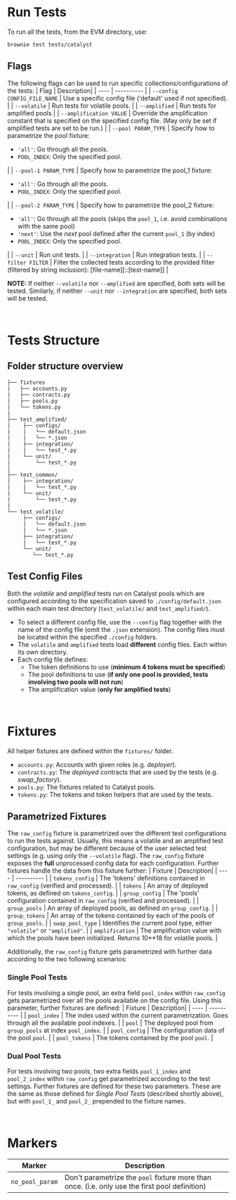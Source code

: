 # Run Tests
To run all the tests, from the EVM directory, use:
```
brownie test tests/catalyst
```

## Flags
The following flags can be used to run specific collections/configurations of the tests:
| Flag                           | Description|
| ----                           | ---------- |
| `--config CONFIG_FILE_NAME`    | Use a specific config file ('default' used if not specified).  |
| `--volatile`                   | Run tests for volatile pools.  |
| `--amplified`                  | Run tests for amplified pools  |
| `--amplification VALUE` | Override the amplification constant that is specified on the specified config file. (May only be set if amplified tests are set to be run.)  |
| `--pool PARAM_TYPE` | Specify how to parametrize the pool fixture:<ul><li>`'all'`: Go through all the pools.</li><li>`POOL_INDEX`: Only the specified pool.</li></ul>  |
| `--pool-1 PARAM_TYPE` | Specify how to parametrize the pool_1 fixture:<ul><li>`'all'`: Go through all the pools.</li><li>`POOL_INDEX`: Only the specified pool.</li></ul>  |
| `--pool-2 PARAM_TYPE` | Specify how to parametrize the pool_2 fixture:<ul><li>`'all'`: Go through all the pools (skips the `pool_1`, i.e. avoid combinations with the same pool)</li><li>`'next'`: Use the *next* pool defined after the current `pool_1` (by index)</li><li>`POOL_INDEX`: Only the specified pool.</li></ul>  |
| `--unit`                       | Run unit tests.  |
| `--integration`                | Run integration tests.  |
| `--filter FILTER`              | Filter the collected tests according to the provided filter (filtered by string inclusion): [file-name][::[test-name]] |

**NOTE:** If neither `--volatile` nor `--amplified` are specified, both sets will be tested. Similarly, if neither `--unit` nor `--integration` are specified, both sets will be tested.

<br/>

# Tests Structure
## Folder structure overview
```
├── fixtures
|   ├── accounts.py
|   ├── contracts.py
|   ├── pools.py
|   └── tokens.py
|
├── test_amplified/
|    ├── configs/
|    |   └── default.json
|    |   └── *.json
|    ├── integration/
|    |   └── test_*.py
|    └── unit/
|        └── test_*.py
|
├── test_common/
|    ├── integration/
|    |   └── test_*.py
|    └── unit/
|        └── test_*.py
|
└── test_volatile/
     ├── configs/
     |   └── default.json
     |   └── *.json
     ├── integration/
     |   └── test_*.py
     └── unit/
        └── test_*.py
```

## Test Config Files
Both the *volatile* and *amplified* tests run on Catalyst pools which are configured according to the specification saved to `./config/default.json` within each main test directory (`test_volatile/` and `test_amplified/`).
- To select a different config file, use the `--config` flag together with the name of the config file (omit the `.json` extension). The config files must be located within the specified `./config` folders.
- The `volatile` and `amplified` tests load **different** config files. Each within its own directory.
- Each config file defines:
    - The token definitions to use (**minimum 4 tokens must be specified**)
    - The pool definitions to use (**if only one pool is provided, tests involving two pools will not run**)
    - The amplification value (**only for amplified tests**)

<br/>

# Fixtures
All helper fixtures are defined within the `fixtures/` folder.
- `accounts.py`: Accounts with given roles (e.g. *deployer*).
- `contracts.py`: The *deployed* contracts that are used by the tests (e.g. *swap_factory*).
- `pools.py`: The fixtures related to Catalyst pools. 
- `tokens.py`: The tokens and token helpers that are used by the tests.
## Parametrized Fixtures
The `raw_config` fixture is parametrized over the different test configurations to run the tests against. Usually, this means a volatile and an amplified test configuration, but may be different because of the user selected test settings (e.g. using only the `--volatile` flag). The `raw_config` fixture exposes the **full** unprocessed config data for each configuration. Further fixtures handle the data from this fixture further:
| Fixture           | Description|
| ----              | ---------- |
| `tokens_config`   | The 'tokens' definitions contained in `raw_config` (verified and processed). |
| `tokens`          | An array of deployed tokens, as defined on `tokens_config`. |
| `group_config`    | The 'pools' configuration contained in `raw_config` (verified and processed). |
| `group_pools`     | An array of deployed pools, as defined on `group_config`. |
| `group_tokens`    | An array of the tokens contained by each of the pools of `group_pools`. |
| `swap_pool_type`  | Identifies the current pool type, either `"volatile"` or `"amplified"`. |
| `amplification`   | The amplification value with which the pools have been initialized. Returns 10**18 for volatile pools. |

Additionally, the `raw_config` fixture gets parametrized with further data according to the two following scenarios:
### Single Pool Tests
For tests involving a single pool, an extra field `pool_index` within `raw_config` gets parametrized over all the pools available on the config file. Using this parameter, further fixtures are defined:
| Fixture           | Description|
| ----              | ---------- |
| `pool_index`        | The index used within the current parametrization. Goes through all the available pool indexes. |
| `pool`              | The deployed pool from `group_pools` at index `pool_index`. |
| `pool_config`       | The configuration data of the pool `pool`. |
| `pool_tokens`       | The tokens contained by the pool `pool`. |
### Dual Pool Tests
For tests involving two pools, two extra fields `pool_1_index` and `pool_2_index` within `raw_config` get parametrized according to the test settings. Further fixtures are defined for these two parameters. These are the same as those defined for *Single Pool Tests* (described shortly above), but with `pool_1_` and `pool_2_` prepended to the fixture names.

<br/>

# Markers
| Marker           | Description|
| ----              | ---------- |
| `no_pool_param`   | Don't parametrize the `pool` fixture more than once. (i.e. only use the first pool definition)